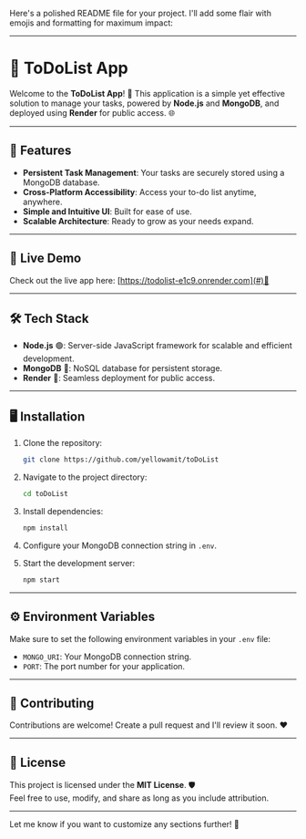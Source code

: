 Here's a polished README file for your project. I'll add some flair with emojis and formatting for maximum impact:

---

# 📝 ToDoList App

Welcome to the **ToDoList App**! 🎉 This application is a simple yet effective solution to manage your tasks, powered by **Node.js** and **MongoDB**, and deployed using **Render** for public access. 🌐

---

## 🌟 Features

- **Persistent Task Management**: Your tasks are securely stored using a MongoDB database.
- **Cross-Platform Accessibility**: Access your to-do list anytime, anywhere. 
- **Simple and Intuitive UI**: Built for ease of use.
- **Scalable Architecture**: Ready to grow as your needs expand.

---

## 🚀 Live Demo

Check out the live app here: [https://todolist-e1c9.onrender.com](#)🌟

---

## 🛠️ Tech Stack

- **Node.js** 🟢: Server-side JavaScript framework for scalable and efficient development.
- **MongoDB** 🍃: NoSQL database for persistent storage.
- **Render** 🚀: Seamless deployment for public access.

---

## 🖥️ Installation

1. Clone the repository:
   ```bash
   git clone https://github.com/yellowamit/toDoList
   ```
2. Navigate to the project directory:
   ```bash
   cd toDoList
   ```
3. Install dependencies:
   ```bash
   npm install
   ```
4. Configure your MongoDB connection string in `.env`.

5. Start the development server:
   ```bash
   npm start
   ```

---

## ⚙️ Environment Variables

Make sure to set the following environment variables in your `.env` file:

- `MONGO_URI`: Your MongoDB connection string.
- `PORT`: The port number for your application.


---

## 🤝 Contributing

Contributions are welcome! Create a pull request and I'll review it soon. ❤️

---

## 📜 License

This project is licensed under the **MIT License**. 🛡️  
Feel free to use, modify, and share as long as you include attribution.

---

Let me know if you want to customize any sections further! 🚀
